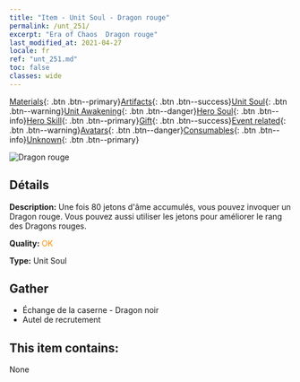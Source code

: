 ```yaml
---
title: "Item - Unit Soul - Dragon rouge"
permalink: /unt_251/
excerpt: "Era of Chaos  Dragon rouge"
last_modified_at: 2021-04-27
locale: fr
ref: "unt_251.md"
toc: false
classes: wide
---
```

 [Materials](/ItemsFR/){: .btn .btn--primary}[Artifacts](/ItemsFR/Artifacts/){: .btn .btn--success}[Unit Soul](/ItemsFR/UnitSoul/){: .btn .btn--warning}[Unit Awakening](/ItemsFR/UnitAwakening/){: .btn .btn--danger}[Hero Soul](/ItemsFR/HeroSoul/){: .btn .btn--info}[Hero Skill](/ItemsFR/HeroSkill/){: .btn .btn--primary}[Gift](/ItemsFR/Gift/){: .btn .btn--success}[Event related](/ItemsFR/Events/){: .btn .btn--warning}[Avatars](/ItemsFR/Avatars/){: .btn .btn--danger}[Consumables](/ItemsFR/Consumables/){: .btn .btn--info}[Unknown](/ItemsFR/Unknown/){: .btn .btn--primary}

 ![Dragon rouge](/images/u/ti_chilong.jpg)

## Détails
 **Description:** Une fois 80 jetons d'âme accumulés, vous pouvez invoquer un Dragon rouge. Vous pouvez aussi utiliser les jetons pour améliorer le rang des Dragons rouges.

 **Quality:** <span style="color: #FF8C00">OK</span>

 **Type:** Unit Soul

## Gather

*    Échange de la caserne - Dragon noir 
*    Autel de recrutement 

## This item contains:

  None

